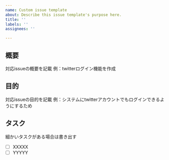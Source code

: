 ```yaml
---
name: Custom issue template
about: Describe this issue template's purpose here.
title: ''
labels: ''
assignees: ''

---
```


## 概要
対応issueの概要を記載
例：twitterログイン機能を作成

## 目的
対応issueの目的を記載
例：システムにtwitterアカウントでもログインできるようにするため

## タスク
細かいタスクがある場合は書き出す
- [ ] XXXXX
- [ ] YYYYY
